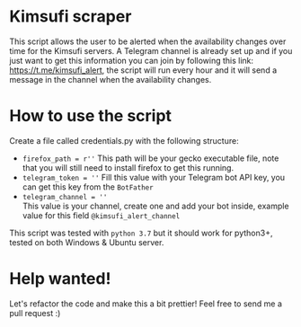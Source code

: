 # Kimsufi scraper

This script allows the user to be alerted when the availability changes over time for the Kimsufi servers. 
A Telegram channel is already set up and if you just want to get this information you can join by following this link: https://t.me/kimsufi_alert, the script will run every hour and it will send a message in the channel when the availability changes.

# How to use the script

Create a file called credentials.py with the following structure:
- `firefox_path = r''`
This path will be your gecko executable file, note that you will still need to install firefox to get this running.
- `telegram_token = ''`
Fill this value with your Telegram bot API key, you can get this key from the `BotFather`
- `telegram_channel = ''`  
This value is your channel, create one and add your bot inside, example value for this field `@kimsufi_alert_channel`

This script was tested with `python 3.7` but it should work for python3+, tested on both Windows & Ubuntu server.

# Help wanted! 

Let's refactor the code and make this a bit prettier! Feel free to send me a pull request :)
